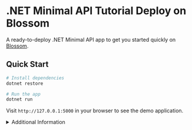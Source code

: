 # .NET Minimal API Tutorial Deploy on Blossom

A ready-to-deploy .NET Minimal API app to get you started quickly on [Blossom](https://blossom-cloud.com).

## Quick Start

```bash
# Install dependencies
dotnet restore

# Run the app
dotnet run
```

Visit `http://127.0.0.1:5000` in your browser to see the demo application.

<details>
<summary>Additional Information</summary>

### Environment Variables
- `PORT`: Change the port (default: 5000)
- `ASPNETCORE_ENVIRONMENT`: Set the environment (Development/Production)

### API Endpoints
```bash
# Get a greeting
curl http://127.0.0.1:5000/api/hello?name=John

# Echo a message
curl -X POST -H "Content-Type: application/json" \
     -d '{"message":"Hello"}' http://127.0.0.1:5000/api/echo
```
</details>
